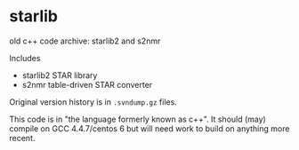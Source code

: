 # starlib
old c++ code archive: starlib2 and s2nmr

Includes 
 - starlib2 STAR library
 - s2nmr table-driven STAR converter

Original version history is in `.svndump.gz` files.

This code is in "the language formerly known as c++".
It should (may) compile on GCC 4.4.7/centos 6 but will need
work to build on anything more recent.
